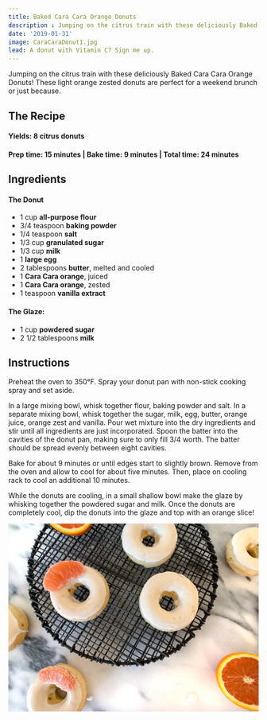 ```yaml
---
title: Baked Cara Cara Orange Donuts
description : Jumping on the citrus train with these deliciously Baked Cara Cara Orange Donuts! These light orange zested donuts are perfect for a weekend brunch or just because. 
date: '2019-01-31'
image: CaraCaraDonut1.jpg
lead: A donut with Vitamin C? Sign me up. 
---
```

Jumping on the citrus train with these deliciously Baked Cara Cara Orange Donuts! These light orange zested donuts are perfect for a weekend brunch or just because. 

## The Recipe

#### Yields: 8 citrus donuts

#### Prep time: 15 minutes | Bake time: 9 minutes | Total time: 24 minutes

## Ingredients

#### The Donut
- 1 cup **all-purpose flour**
- 3/4 teaspoon **baking powder**
- 1/4 teaspoon **salt**
- 1/3 cup **granulated sugar**
- 1/3 cup **milk**
- 1 **large egg**
- 2 tablespoons **butter**, melted and cooled
- 1 **Cara Cara orange**, juiced
- 1 **Cara Cara orange**, zested
- 1 teaspoon **vanilla extract**

#### The Glaze:
- 1 cup **powdered sugar**
- 2 1/2 tablespoons **milk**

## Instructions
Preheat the oven to 350°F.  Spray your donut pan with non-stick cooking spray and set aside. 

In a large mixing bowl, whisk together flour, baking powder and salt. In a separate mixing bowl, whisk together the sugar, milk, egg, butter, orange juice, orange zest and vanilla. Pour wet mixture into the dry ingredients and stir until all ingredients are just incorporated. Spoon the batter into the cavities of the donut pan, making sure to only fill 3/4 worth.  The batter should be spread evenly between eight cavities. 

Bake for about 9 minutes or until edges start to slightly brown. Remove from the oven and allow to cool for about five minutes. Then, place on cooling rack to cool an additional 10 minutes. 

While the donuts are cooling, in a small shallow bowl make the glaze by whisking together the powdered sugar and milk. Once the donuts are completely cool, dip the donuts into the glaze and top with an orange slice! 


![](CaraCaraDonut2.jpg)

